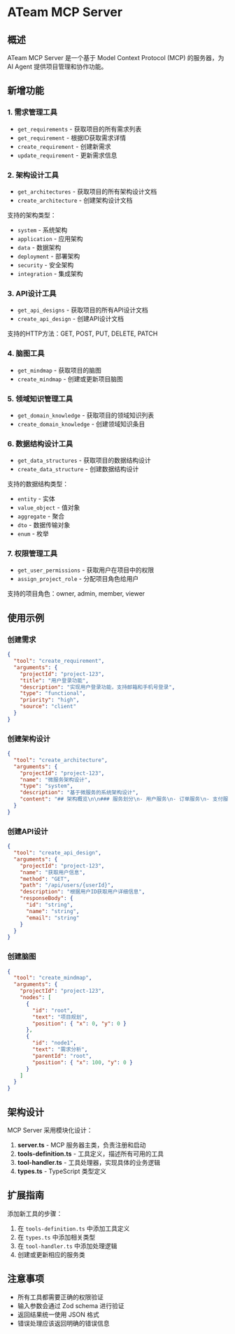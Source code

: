 # ATeam MCP Server

## 概述

ATeam MCP Server 是一个基于 Model Context Protocol (MCP) 的服务器，为 AI Agent 提供项目管理和协作功能。

## 新增功能

### 1. 需求管理工具

- `get_requirements` - 获取项目的所有需求列表
- `get_requirement` - 根据ID获取需求详情
- `create_requirement` - 创建新需求
- `update_requirement` - 更新需求信息

### 2. 架构设计工具

- `get_architectures` - 获取项目的所有架构设计文档
- `create_architecture` - 创建架构设计文档

支持的架构类型：
- `system` - 系统架构
- `application` - 应用架构
- `data` - 数据架构
- `deployment` - 部署架构
- `security` - 安全架构
- `integration` - 集成架构

### 3. API设计工具

- `get_api_designs` - 获取项目的所有API设计文档
- `create_api_design` - 创建API设计文档

支持的HTTP方法：GET, POST, PUT, DELETE, PATCH

### 4. 脑图工具

- `get_mindmap` - 获取项目的脑图
- `create_mindmap` - 创建或更新项目脑图

### 5. 领域知识管理工具

- `get_domain_knowledge` - 获取项目的领域知识列表
- `create_domain_knowledge` - 创建领域知识条目

### 6. 数据结构设计工具

- `get_data_structures` - 获取项目的数据结构设计
- `create_data_structure` - 创建数据结构设计

支持的数据结构类型：
- `entity` - 实体
- `value_object` - 值对象
- `aggregate` - 聚合
- `dto` - 数据传输对象
- `enum` - 枚举

### 7. 权限管理工具

- `get_user_permissions` - 获取用户在项目中的权限
- `assign_project_role` - 分配项目角色给用户

支持的项目角色：owner, admin, member, viewer

## 使用示例

### 创建需求

```json
{
  "tool": "create_requirement",
  "arguments": {
    "projectId": "project-123",
    "title": "用户登录功能",
    "description": "实现用户登录功能，支持邮箱和手机号登录",
    "type": "functional",
    "priority": "high",
    "source": "client"
  }
}
```

### 创建架构设计

```json
{
  "tool": "create_architecture",
  "arguments": {
    "projectId": "project-123",
    "name": "微服务架构设计",
    "type": "system",
    "description": "基于微服务的系统架构设计",
    "content": "## 架构概览\n\n### 服务划分\n- 用户服务\n- 订单服务\n- 支付服务"
  }
}
```

### 创建API设计

```json
{
  "tool": "create_api_design",
  "arguments": {
    "projectId": "project-123",
    "name": "获取用户信息",
    "method": "GET",
    "path": "/api/users/{userId}",
    "description": "根据用户ID获取用户详细信息",
    "responseBody": {
      "id": "string",
      "name": "string",
      "email": "string"
    }
  }
}
```

### 创建脑图

```json
{
  "tool": "create_mindmap",
  "arguments": {
    "projectId": "project-123",
    "nodes": [
      {
        "id": "root",
        "text": "项目规划",
        "position": { "x": 0, "y": 0 }
      },
      {
        "id": "node1",
        "text": "需求分析",
        "parentId": "root",
        "position": { "x": 100, "y": 0 }
      }
    ]
  }
}
```

## 架构设计

MCP Server 采用模块化设计：

1. **server.ts** - MCP 服务器主类，负责注册和启动
2. **tools-definition.ts** - 工具定义，描述所有可用的工具
3. **tool-handler.ts** - 工具处理器，实现具体的业务逻辑
4. **types.ts** - TypeScript 类型定义

## 扩展指南

添加新工具的步骤：

1. 在 `tools-definition.ts` 中添加工具定义
2. 在 `types.ts` 中添加相关类型
3. 在 `tool-handler.ts` 中添加处理逻辑
4. 创建或更新相应的服务类

## 注意事项

- 所有工具都需要正确的权限验证
- 输入参数会通过 Zod schema 进行验证
- 返回结果统一使用 JSON 格式
- 错误处理应该返回明确的错误信息